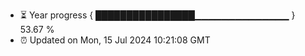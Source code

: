 - ⏳ Year progress { ████████████████▁▁▁▁▁▁▁▁▁▁▁▁▁▁ } 53.67 %
- ⏰ Updated on Mon, 15 Jul 2024 10:21:08 GMT

